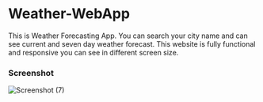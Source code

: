 # Weather-WebApp

This is Weather Forecasting App. You can search your city name and can see current and  seven day weather forecast. This website is fully functional and responsive you can see in different screen size.


### Screenshot
![Screenshot (7)](https://user-images.githubusercontent.com/89721816/192593376-aefd3786-1917-4c8d-9ac0-12329daaceb0.png)
